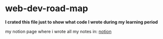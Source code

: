 # web-dev-road-map

**I crated this file just to show what code I wrote during my learning period**

my notion page where i wrote all my notes in: [notion](https://sawthurazaw.notion.site/Web-Dev-Learning-23f417fedd624fb6965643c7da709037)